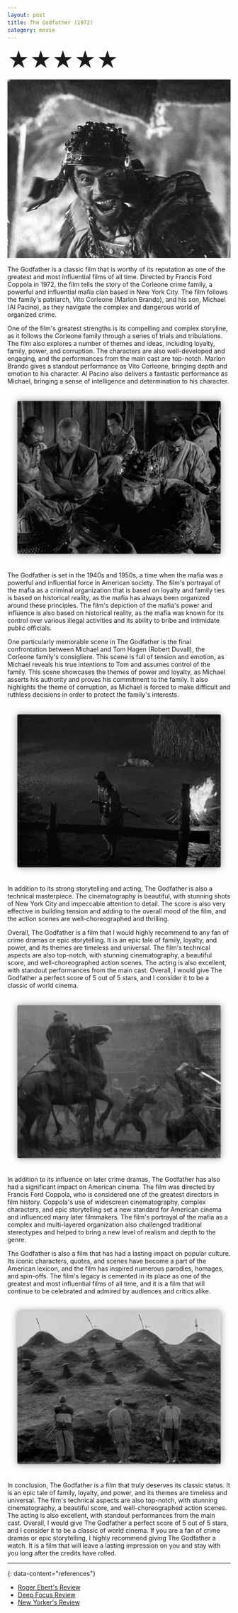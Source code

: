 ```yaml
---
layout: post
title: The Godfather (1972)
category: movie
---
```

<font size=7>★★★★★</font>

![img](https://raw.githubusercontent.com/abadari3/abadari3.github.io/master/_images/sevensamurai1.jpeg)

The Godfather is a classic film that is worthy of its reputation as one of the greatest and most influential films of all time. Directed by Francis Ford Coppola in 1972, the film tells the story of the Corleone crime family, a powerful and influential mafia clan based in New York City. The film follows the family's patriarch, Vito Corleone (Marlon Brando), and his son, Michael (Al Pacino), as they navigate the complex and dangerous world of organized crime.

One of the film's greatest strengths is its compelling and complex storyline, as it follows the Corleone family through a series of trials and tribulations. The film also explores a number of themes and ideas, including loyalty, family, power, and corruption. The characters are also well-developed and engaging, and the performances from the main cast are top-notch. Marlon Brando gives a standout performance as Vito Corleone, bringing depth and emotion to his character. Al Pacino also delivers a fantastic performance as Michael, bringing a sense of intelligence and determination to his character.

<img src="https://raw.githubusercontent.com/abadari3/abadari3.github.io/master/_images/sevensamurai3.png" class="rightfloat" > 

The Godfather is set in the 1940s and 1950s, a time when the mafia was a powerful and influential force in American society. The film's portrayal of the mafia as a criminal organization that is based on loyalty and family ties is based on historical reality, as the mafia has always been organized around these principles. The film's depiction of the mafia's power and influence is also based on historical reality, as the mafia was known for its control over various illegal activities and its ability to bribe and intimidate public officials.

One particularly memorable scene in The Godfather is the final confrontation between Michael and Tom Hagen (Robert Duvall), the Corleone family's consigliere. This scene is full of tension and emotion, as Michael reveals his true intentions to Tom and assumes control of the family. This scene showcases the themes of power and loyalty, as Michael asserts his authority and proves his commitment to the family. It also highlights the theme of corruption, as Michael is forced to make difficult and ruthless decisions in order to protect the family's interests.


<img src="https://raw.githubusercontent.com/abadari3/abadari3.github.io/master/_images/sevensamurai4.png" class="leftfloat"> 

In addition to its strong storytelling and acting, The Godfather is also a technical masterpiece. The cinematography is beautiful, with stunning shots of New York City and impeccable attention to detail. The score is also very effective in building tension and adding to the overall mood of the film, and the action scenes are well-choreographed and thrilling.

Overall, The Godfather is a film that I would highly recommend to any fan of crime dramas or epic storytelling. It is an epic tale of family, loyalty, and power, and its themes are timeless and universal. The film's technical aspects are also top-notch, with stunning cinematography, a beautiful score, and well-choreographed action scenes. The acting is also excellent, with standout performances from the main cast. Overall, I would give The Godfather a perfect score of 5 out of 5 stars, and I consider it to be a classic of world cinema.


<img src="https://raw.githubusercontent.com/abadari3/abadari3.github.io/master/_images/sevensamurai6.png" class="rightfloat" > 

In addition to its influence on later crime dramas, The Godfather has also had a significant impact on American cinema. The film was directed by Francis Ford Coppola, who is considered one of the greatest directors in film history. Coppola's use of widescreen cinematography, complex characters, and epic storytelling set a new standard for American cinema and influenced many later filmmakers. The film's portrayal of the mafia as a complex and multi-layered organization also challenged traditional stereotypes and helped to bring a new level of realism and depth to the genre.

The Godfather is also a film that has had a lasting impact on popular culture. Its iconic characters, quotes, and scenes have become a part of the American lexicon, and the film has inspired numerous parodies, homages, and spin-offs. The film's legacy is cemented in its place as one of the greatest and most influential films of all time, and it is a film that will continue to be celebrated and admired by audiences and critics alike.


<img src="https://raw.githubusercontent.com/abadari3/abadari3.github.io/master/_images/sevensamurai5.png" class="leftfloat"> 


In conclusion, The Godfather is a film that truly deserves its classic status. It is an epic tale of family, loyalty, and power, and its themes are timeless and universal. The film's technical aspects are also top-notch, with stunning cinematography, a beautiful score, and well-choreographed action scenes. The acting is also excellent, with standout performances from the main cast. Overall, I would give The Godfather a perfect score of 5 out of 5 stars, and I consider it to be a classic of world cinema. If you are a fan of crime dramas or epic storytelling, I highly recommend giving The Godfather a watch. It is a film that will leave a lasting impression on you and stay with you long after the credits have rolled.

---
{: data-content="references"}
- [Roger Ebert's Review](https://www.rogerebert.com/reviews/the-godfather-1972)
- [Deep Focus Review](https://deepfocusreview.com/definitives/the-godfather/)
- [New Yorker's Review](https://www.newyorker.com/magazine/1972/03/18/alchemy-pauline-kael)
